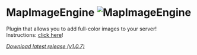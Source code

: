 # MapImageEngine ![MapImageEngine](https://poggit.pmmp.io/ci.badge/FaigerSYS/MapImageEngine/MapImageEngine)

Plugin that allows you to add full-color images to your server!</br>
Instructions: [click here](https://github.com/FaigerSYS/MapImageEngine/tree/master/MapImageEngine/source/resources/instructions)!

_[Download latest release (v1.0.7)](https://raw.githubusercontent.com/FaigerSYS/MapImageEngine/master/MapImageEngine/releases/MapImageEngine_v1.0.7.phar)_
